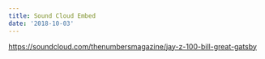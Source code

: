 ```yaml
---
title: Sound Cloud Embed
date: '2018-10-03'
---
```


https://soundcloud.com/thenumbersmagazine/jay-z-100-bill-great-gatsby
